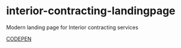# interior-contracting-landingpage
Modern landing page for Interior contracting services

<a href="https://codepen.io/MAHESHBYL/full/vEYWZoN">CODEPEN</a>
